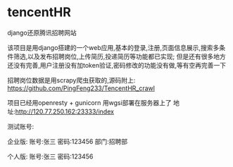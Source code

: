 # tencentHR
django还原腾讯招聘网站


该项目是用django搭建的一个web应用,基本的登录,注册,页面信息展示,搜索多条件筛选,以及发布招聘岗位,上传简历,投递简历等功能都已实现;
但是还有很多地方还没有完善,用户注册没有加token验证,密码修改的功能没有做,等有空再完善一下

招聘岗位数据是用scrapy爬虫获取的,源码附上:
https://github.com/PingFeng233/TencentHR_crawl

项目已经用openresty + gunicorn 用wgsi部署在服务器上了
地址:http://120.77.250.162:23333/index

测试账号:

企业版: 账号:张三 密码:123456 部门:招聘部

个人版: 账号:张三 密码:123456
